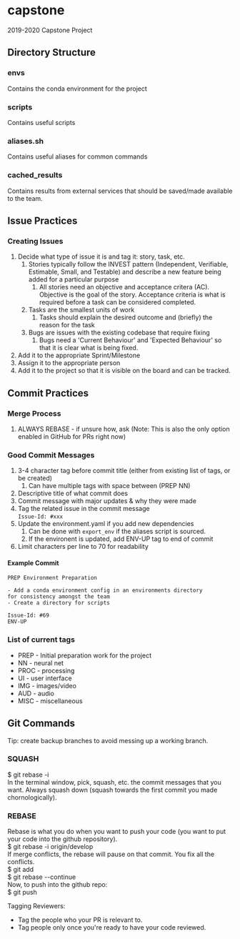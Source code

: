 # capstone
2019-2020 Capstone Project

## Directory Structure

### envs
Contains the conda environment for the project

### scripts
Contains useful scripts

### aliases.sh
Contains useful aliases for common commands

### cached_results
Contains results from external services that should be saved/made available to the team.

## Issue Practices
### Creating Issues
1. Decide what type of issue it is and tag it: story, task, etc.
    1. Stories typically follow the INVEST pattern (Independent, Verifiable, Estimable, Small, and Testable) and describe a new feature being added for a particular purpose
        1. All stories need an objective and acceptance critera (AC). Objective is the goal of the story. Acceptance criteria is what is required before a task can be considered completed.
    1. Tasks are the smallest units of work
        1. Tasks should explain the desired outcome and (briefly) the reason for the task
    1. Bugs are issues with the existing codebase that require fixing
        1. Bugs need a 'Current Behaviour' and 'Expected Behaviour' so that it is clear what is being fixed.
1. Add it to the appropriate Sprint/Milestone
1. Assign it to the appropriate person
1. Add it to the project so that it is visible on the board and can be tracked.

## Commit Practices

### Merge Process
1. ALWAYS REBASE - if unsure how, ask (Note: This is also the only option enabled in GitHub for PRs right now)

### Good Commit Messages
1. 3-4 character tag before commit title (either from existing list of tags, or be created)
    1. Can have multiple tags with space between (PREP NN)
1. Descriptive title of what commit does
1. Commit message with major updates & why they were made
1. Tag the related issue in the commit message</br>
`Issue-Id: #xxx`
1. Update the environment.yaml if you add new dependencies</br>
    1. Can be done with `export_env` if the aliases script is sourced.
    1. If the environent is updated, add ENV-UP tag to end of commit
1. Limit characters per line to 70 for readability


#### Example Commit
```
PREP Environment Preparation

- Add a conda environment config in an environments directory
for consistency amongst the team
- Create a directory for scripts

Issue-Id: #69
ENV-UP
```

### List of current tags
- PREP - Initial preparation work for the project
- NN - neural net
- PROC - processing
- UI - user interface
- IMG - images/video 
- AUD - audio
- MISC - miscellaneous

## Git Commands
Tip: create backup branches to avoid messing up a working branch.

### SQUASH
$ git rebase -i <br>
In the terminal window, pick, squash, etc. the commit messages that you want. Always squash down (squash towards the first commit you made chornologically).

### REBASE 
Rebase is what you do when you want to push your code (you want to put your code into the github repository). <br>
$ git rebase -i origin/develop <br>
If merge conflicts, the rebase will pause on that commit. You fix all the conflicts. <br>
$ git add <br>
$ git rebase --continue <br>
Now, to push into the github repo: <br>
$ git push <br>

Tagging Reviewers: <br>
- Tag the people who your PR is relevant to. <br>
- Tag people only once you're ready to have your code reviewed. <br>
